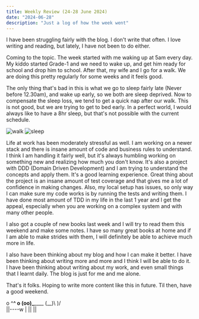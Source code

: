 ```yaml
---
title: Weekly Review (24-28 June 2024)
date: "2024-06-28"
description: "Just a log of how the week went"
---
```


I have been struggling fairly with the blog. I don't write that often. I love writing and reading, but lately, I have not been to do either.

Coming to the topic. The week started with me waking up at 5am every day. My kiddo started Grade-1 and we need to wake up, and get him ready for school and drop him to school. After that, my wife and  I go for a walk. We are doing this pretty regularly for some weeks and it feels good.

The only thing that's bad in this is what we go to sleep fairly late (Never before 12.30am), and wake up early, so we both are sleep deprived. Now to compensate the sleep loss, we tend to get a quick nap after our walk. This is not good, but we are trying to get to bed early. In a perfect world, I would always like to have a 8hr sleep, but that's not possible with the current schedule.

![walk](../../assets/walk.jpg)
![sleep](../../assets/sleep.jpg)

Life at work has been moderately stressful as well. I am working on a newer stack and there is insane amount of code and business rules to understand. I think I am handling it fairly well, but it's always humbling working on something new and realizing how much you don't know. It's also a project with DDD (Domain Driven Development) and I am trying to understand the concepts and apply them. It's a good learning experience. Great thing about the project is an insane amount of test coverage and that gives me a lot of confidence in making changes. Also, my local setup has issues, so only way I can make sure my code works is by running the tests and writing them.  I have done most amount of TDD in my life in the last 1 year and I get the appeal, especially when you are working on a complex system and with many other people.

I also got a couple of new books last week and I will try to read them this weekend and make some notes. I have so many great books at home and if I am able to make strides with them, I will definitely be able to achieve much more in life.

I also have been thinking about my blog and how I can make it better. I have been thinking about writing more and more and I think I will be able to do it. I have been thinking about writing about my work, and even small things that I learnt daily. The blog is just for me and me alone.

That's it folks. Hoping to write more content like this in future. Til then, have a good weekend.


o   ^__^
 o  (oo)\_______
    (__)\       )\/\
        ||----w |
        ||     ||

